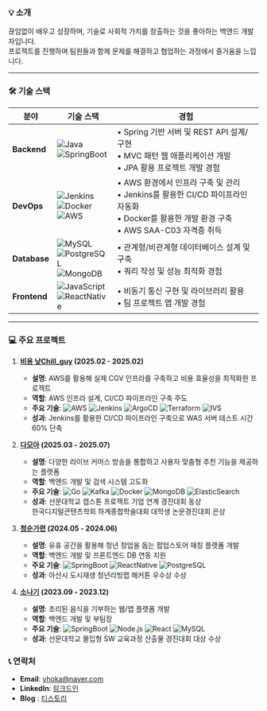 ### 💡 소개
끊임없이 배우고 성장하며, 기술로 사회적 가치를 창출하는 것을 좋아하는 백엔드 개발자입니다. <br> 프로젝트를 진행하며 팀원들과 함께 문제를 해결하고 협업하는 과정에서 즐거움을 느낍니다.

---

### 🛠 기술 스택
| 분야 | 기술 스택 | 경험 |
|---|---|---|
| **Backend** | ![Java](https://img.shields.io/badge/Java-007396?style=flat-square&logo=openjdk&logoColor=white)<br>![SpringBoot](https://img.shields.io/badge/SpringBoot-6DB33F?style=flat-square&logo=spring&logoColor=white) | • Spring 기반 서버 및 REST API 설계/구현<br>• MVC 패턴 웹 애플리케이션 개발<br>• JPA 활용 프로젝트 개발 경험 |
| **DevOps** | ![Jenkins](https://img.shields.io/badge/Jenkins-D24939?style=flat-square&logo=jenkins&logoColor=white)<br>![Docker](https://img.shields.io/badge/Docker-2496ED?style=flat-square&logo=docker&logoColor=white)<br>![AWS](https://img.shields.io/badge/AWS-232F3E?style=flat-square&logo=amazon-aws&logoColor=white) | • AWS 환경에서 인프라 구축 및 관리<br>• Jenkins를 활용한 CI/CD 파이프라인 자동화<br>• Docker를 활용한 개발 환경 구축<br>• AWS SAA-C03 자격증 취득 |
| **Database** | ![MySQL](https://img.shields.io/badge/MySQL-4479A1?style=flat-square&logo=mysql&logoColor=white)<br>![PostgreSQL](https://img.shields.io/badge/PostgreSQL-4479A1?style=flat-square&logo=PostgreSQL&logoColor=white)<br>![MongoDB](https://img.shields.io/badge/MongoDB-47A248?style=flat-square&logo=mongodb&logoColor=white) | • 관계형/비관계형 데이터베이스 설계 및 구축<br>• 쿼리 작성 및 성능 최적화 경험 |
| **Frontend** | ![JavaScript](https://img.shields.io/badge/JavaScript-F7DF1E?style=flat-square&logo=javascript&logoColor=black)<br>![ReactNative](https://img.shields.io/badge/ReactNative-61DAFB?style=flat-square&logo=react&logoColor=black) | • 비동기 통신 구현 및 라이브러리 활용<br>• 팀 프로젝트 앱 개발 경험 |

---

### 💻 주요 프로젝트
1. **[비용 낮Chill_guy](https://github.com/low-cost-chill-guy) (2025.02 - 2025.02)**
   * **설명**: AWS를 활용해 실제 CGV 인프라를 구축하고 비용 효율성을 최적화한 프로젝트
   * **역할**: AWS 인프라 설계, CI/CD 파이프라인 구축 주도
   * **주요 기술**: ![AWS](https://img.shields.io/badge/AWS-232F3E?style=flat-square&logo=amazon-aws&logoColor=white) ![Jenkins](https://img.shields.io/badge/Jenkins-D24939?style=flat-square&logo=jenkins&logoColor=white) ![ArgoCD](https://img.shields.io/badge/ArgoCD-F3722F?style=flat-square&logo=argocd&logoColor=white) ![Terraform](https://img.shields.io/badge/Terraform-7B42BC?style=flat-square&logo=terraform&logoColor=white) ![IVS](https://img.shields.io/badge/IVS-232F3E?style=flat-square&logo=amazon-aws&logoColor=white)
   * **성과**: Jenkins를 활용한 CI/CD 파이프라인 구축으로 WAS 서버 테스트 시간 60% 단축

2. **[다모아](https://github.com/sm-comprehensive-project) (2025.03 - 2025.07)**
   * **설명**: 다양한 라이브 커머스 방송을 통합하고 사용자 맞춤형 추천 기능을 제공하는 플랫폼
   * **역할**: 백엔드 개발 및 검색 시스템 고도화
   * **주요 기술**: ![Go](https://img.shields.io/badge/Go-00ADD8?style=flat-square&logo=go&logoColor=white) ![Kafka](https://img.shields.io/badge/Kafka-231F20?style=flat-square&logo=apache-kafka&logoColor=white) ![Docker](https://img.shields.io/badge/Docker-2496ED?style=flat-square&logo=docker&logoColor=white) ![MongoDB](https://img.shields.io/badge/MongoDB-47A248?style=flat-square&logo=mongodb&logoColor=white) ![ElasticSearch](https://img.shields.io/badge/ElasticSearch-005571?style=flat-square&logo=elasticsearch&logoColor=white)
   * **성과**: 선문대학교 캡스톤 프로젝트 기업 연계 경진대회 동상 <br> 한국디지털콘텐츠학회 하계종합학술대회 대학생 논문경진대회 은상

3. **[청순가련](https://github.com/Y-O-U-R-S) (2024.05 - 2024.06)**
   * **설명**: 유휴 공간을 활용해 청년 창업을 돕는 팝업스토어 매칭 플랫폼 개발
   * **역할**: 백엔드 개발 및 프론트엔드 DB 연동 지원
   * **주요 기술**: ![SpringBoot](https://img.shields.io/badge/SpringBoot-6DB33F?style=flat-square&logo=spring&logoColor=white) ![ReactNative](https://img.shields.io/badge/ReactNative-61DAFB?style=flat-square&logo=react&logoColor=black) ![PostgreSQL](https://img.shields.io/badge/PostgreSQL-4479A1?style=flat-square&logo=PostgreSQL&logoColor=white)
   * **성과**: 아산시 도시재생 청년리빙랩 해커톤 우수상 수상

4. **[소나기](https://github.com/aSIX-final-project/Sonagi_App) (2023.09 - 2023.12)**
   * **설명**: 조리된 음식을 기부하는 웹/앱 플랫폼 개발
   * **역할**: 백엔드 개발 및 부팀장
   * **주요 기술**: ![SpringBoot](https://img.shields.io/badge/SpringBoot-6DB33F?style=flat-square&logo=spring&logoColor=white) ![Node.js](https://img.shields.io/badge/Node.js-339933?style=flat-square&logo=node.js&logoColor=white) ![React](https://img.shields.io/badge/React-61DAFB?style=flat-square&logo=react&logoColor=black) ![MySQL](https://img.shields.io/badge/MySQL-4479A1?style=flat-square&logo=mysql&logoColor=white)
   * **성과**: 선문대학교 몰입형 SW 교육과정 산출물 경진대회 대상 수상


### 📞 연락처
* **Email**: yhoka@naver.com
* **LinkedIn**: [링크드인](https://www.linkedin.com/in/%EC%98%81%ED%95%99-%EC%9C%A4-36ba40346/)
* **Blog** : [티스토리](https://snackcoding.tistory.com/)
